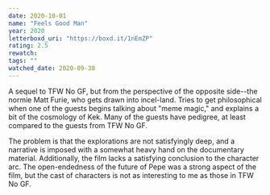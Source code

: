 ```yaml
---
date: 2020-10-01
name: "Feels Good Man"
year: 2020
letterboxd_uri: "https://boxd.it/1nEmZP"
rating: 2.5
rewatch: 
tags: ""
watched_date: 2020-09-30
---
```


A sequel to TFW No GF, but from the perspective of the opposite side--the normie Matt Furie, who gets drawn into incel-land. Tries to get philosophical when one of the guests begins talking about "meme magic," and explains a bit of the cosmology of Kek. Many of the guests have pedigree, at least compared to the guests from TFW No GF.

The problem is that the explorations are not satisfyingly deep, and a narrative is imposed with a somewhat heavy hand on the documentary material. Additionally, the film lacks a satisfying conclusion to the character arc. The open-endedness of the future of Pepe was a strong aspect of the film, but the cast of characters is not as interesting to me as those in TFW No GF.
